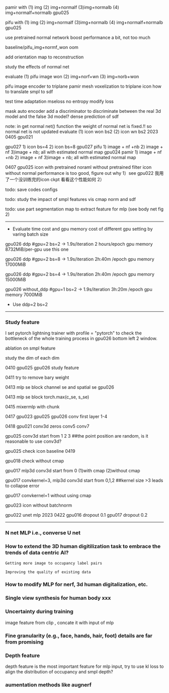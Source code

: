 pamir with (1) img (2) img+normalf (3)img+normalb (4) img+normalf+normalb  gpu025

pifu with (1) img (2) img+normalf (3)img+normalb (4) img+normalf+normalb  gpu025

use pretrained normal network boost performance a bit, not too much

baseline/pifu_img+normf_won  oom

add orientation map to reconstruction

study the effects of normal net

evaluate (1) pifu image won (2) img+norf+wn  (3) img+norb+won

pifu image encoder to triplane
pamir mesh voxelization to triplane
icon how to translate smpl to sdf

test time adaptation mseloss no entropy
modify loss

mask auto encoder
add a discriminator to discriminate between the real 3d model and the false 3d model?
dense prediction of sdf

note: in get normal net() function    the weight of normal net is fixed.!!  so normal net is not updated
evaluate (1) icon won bs2 (2) icon wn bs2  2023 0405   gpu021

gpu027  1) icon bs=4 2) icon bs=8
gpu027  pifu  1) image + nf +nb  2) image + nf 3)image + nb; all with estimated normal map
gpu024 pamir 1) image + nf +nb  2) image + nf 3)image + nb; all with estimated normal map

0407 gpu025 icon with pretrained noraml without pretrained filter
icon without normal performance is too good, figure out why
  1）see gpu022 我用了一个没训练完的icon ckpt 看看这个性能如何
  2）

todo: save codes configs

todo: study the impact of smpl features vis cmap norm and sdf

todo: use part segmentation map to extract feature for mlp  (see body net fig 2)

---

* Evaluate time cost and gpu memory cost of different gpu setting by varing batch size

gpu026 ddp #gpu=2  bs=2 -> 1.9s/iteration 2 hours/epoch  gpu memory 8732MiB/per-gpu use this one

gpu026 ddp #gpu=2  bs=8 -> 1.9s/iteration 2h:40m /epoch  gpu memory 17000MiB

gpu026 ddp #gpu=2  bs=4 -> 1.9s/iteration 2h:40m /epoch  gpu memory 15000MiB

gpu026 without_ddp #gpu=1  bs=2 -> 1.9s/iteration 3h:20m /epoch  gpu memory 7000MiB

* Use ddp=2 bs=2

---

### Study feature

I set pytorch lightning trainer with profile = "pytorch" to check the bottleneck of the whole training process in gpu026 bottom left 2 window.

ablation on smpl feature

study the dim of each dim

0410 gpu025 gpu026 study feature

0411 try to remove bary weight

0413 mlp se block     channel se and spatial se  gpu026

0413 mlp se block torch.max(c_se, s_se)

0415 mixermlp with chunk

0417 gpu023 gpu025 gpu026  conv first layer 1-4

0418 gpu021 conv3d zeros conv5 conv7

gpu025 conv3d start from 1 2 3 ##the point position are random, is it reasonable to use conv3d?

gpu025 check icon baseline 0419

gpu018 check without cmap

gpu017  mlp3d conv3d start from 0  (1)with cmap  (2)without cmap

gpu017 convkernel=3, mlp3d conv3d start from 0,1,2  ##kernel size >3 leads to collapse error

gpu017 convkernel=1 without using cmap

gpu023 icon without batchnorm

gpu022 unet mlp 2023 0422
gpu016 dropout 0.1  gpu017 dropout 0.2

---
### N net MLP i.e., converse U net

### How to extend the 3D human digitilization task to embrace the trends of data centric AI?

    Getting more image to occupancy label pairs

    Improving the quality of existing data

### How to modify MLP for nerf, 3d human digitalization, etc.

### Single view synthesis for human body xxx

### Uncertainty during training

image feature from clip , concate it with input of mlp

### Fine granularity (e.g., face, hands, hair, foot) details are far from promising

### Depth feature

depth feature is the most important feature for mlp input, try to use kl loss to align the distribution of occupancy and smpl depth?

### aumentation methods like augnerf 